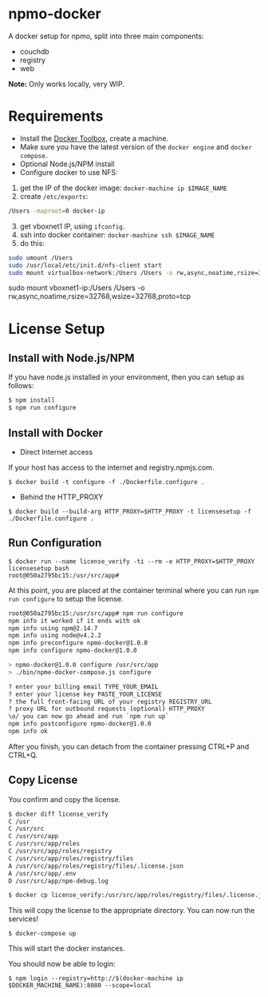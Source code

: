 # npmo-docker

A docker setup for npmo, split into three main components:

- couchdb
- registry
- web

**Note:** Only works locally, very WIP.


# Requirements

* Install the [Docker Toolbox][docker-toolbox], create a machine.
* Make sure you have the latest version of the `docker engine` and `docker compose`.
* Optional Node.js/NPM install
* Configure docker to use NFS:

1. get the IP of the docker image: `docker-machine ip $IMAGE_NAME`
2. create `/etc/exports`:

```bash
/Users -maproot=0 docker-ip
```

3. get vboxnet1 IP, using `ifconfig`.
4. ssh into docker container: `docker-mashine ssh $IMAGE_NAME`
5. do this:

```bash
sudo umount /Users
sudo /usr/local/etc/init.d/nfs-client start
sudo mount virtualbox-network:/Users /Users -o rw,async,noatime,rsize=32768,wsize=32768,proto=tcp,nfsvers=3
```

sudo mount vboxnet1-ip:/Users /Users -o rw,async,noatime,rsize=32768,wsize=32768,proto=tcp


# License Setup

## Install with Node.js/NPM

If you have node.js installed in your environment, then you can setup as follows:

```sh
$ npm install
$ npm run configure
```

## Install with Docker

* Direct Internet access

If your host has access to the internet and registry.npmjs.com.

```
$ docker build -t configure -f ./Dockerfile.configure .
```

* Behind the HTTP_PROXY

```
$ docker build --build-arg HTTP_PROXY=$HTTP_PROXY -t licensesetup -f ./Dockerfile.configure .
```

## Run Configuration

```
$ docker run --name license_verify -ti --rm -e HTTP_PROXY=$HTTP_PROXY licensesetup bash
root@050a2795bc15:/usr/src/app#
```

At this point, you are placed at the container terminal where you can run `npm run configure` to setup the license.

```sh
root@050a2795bc15:/usr/src/app# npm run configure
npm info it worked if it ends with ok
npm info using npm@2.14.7
npm info using node@v4.2.2
npm info preconfigure npmo-docker@1.0.0
npm info configure npmo-docker@1.0.0

> npmo-docker@1.0.0 configure /usr/src/app
> ./bin/npme-docker-compose.js configure

? enter your billing email TYPE_YOUR_EMAIL
? enter your license key PASTE_YOUR_LICENSE
? the full front-facing URL of your registry REGISTRY_URL
? proxy URL for outbound requests (optional) HTTP_PROXY
\o/ you can now go ahead and run `npm run up`
npm info postconfigure npmo-docker@1.0.0
npm info ok
```

After you finish, you can detach from the container pressing CTRL+P and CTRL+Q.

## Copy License

You confirm and copy the license.

```sh
$ docker diff license_verify
C /usr
C /usr/src
C /usr/src/app
C /usr/src/app/roles
C /usr/src/app/roles/registry
C /usr/src/app/roles/registry/files
A /usr/src/app/roles/registry/files/.license.json
A /usr/src/app/.env
D /usr/src/app/npm-debug.log

$ docker cp license_verify:/usr/src/app/roles/registry/files/.license.json roles/registry/files/
```

This will copy the license to the appropriate directory. You can now run the services!

```
$ docker-compose up
```

This will start the docker instances.

You should now be able to login:

```
$ npm login --registry=http://$(docker-machine ip $DOCKER_MACHINE_NAME):8080 --scope=local
```

[docker-toolbox]: https://www.docker.com/docker-toolbox
